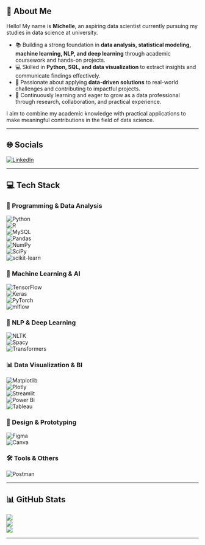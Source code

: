 ## 💫 About Me  
Hello! My name is **Michelle**, an aspiring data scientist currently pursuing my studies in data science at university.  

- 📚 Building a strong foundation in **data analysis, statistical modeling, machine learning, NLP, and deep learning** through academic coursework and hands-on projects.  
- 💻 Skilled in **Python, SQL, and data visualization** to extract insights and communicate findings effectively.  
- 🎯 Passionate about applying **data-driven solutions** to real-world challenges and contributing to impactful projects.  
- 🌱 Continuously learning and eager to grow as a data professional through research, collaboration, and practical experience.  

I aim to combine my academic knowledge with practical applications to make meaningful contributions in the field of data science.  

---

## 🌐 Socials  
[![LinkedIn](https://img.shields.io/badge/LinkedIn-%230077B5.svg?logo=linkedin&logoColor=white)](https://www.linkedin.com/in/michelle-velice-patricia/)  

---
## 💻 Tech Stack  

### 🐍 Programming & Data Analysis  
![Python](https://img.shields.io/badge/python-3670A0?style=for-the-badge&logo=python&logoColor=ffdd54)  
![R](https://img.shields.io/badge/r-%23276DC3.svg?style=for-the-badge&logo=r&logoColor=white)  
![MySQL](https://img.shields.io/badge/mysql-4479A1.svg?style=for-the-badge&logo=mysql&logoColor=white)  
![Pandas](https://img.shields.io/badge/pandas-%23150458.svg?style=for-the-badge&logo=pandas&logoColor=white)  
![NumPy](https://img.shields.io/badge/numpy-%23013243.svg?style=for-the-badge&logo=numpy&logoColor=white)  
![SciPy](https://img.shields.io/badge/SciPy-%230C55A5.svg?style=for-the-badge&logo=scipy&logoColor=white)  
![scikit-learn](https://img.shields.io/badge/scikit--learn-%23F7931E.svg?style=for-the-badge&logo=scikit-learn&logoColor=white)  

### 🤖 Machine Learning & AI  
![TensorFlow](https://img.shields.io/badge/TensorFlow-%23FF6F00.svg?style=for-the-badge&logo=TensorFlow&logoColor=white)  
![Keras](https://img.shields.io/badge/Keras-%23D00000.svg?style=for-the-badge&logo=Keras&logoColor=white)  
![PyTorch](https://img.shields.io/badge/PyTorch-%23EE4C2C.svg?style=for-the-badge&logo=PyTorch&logoColor=white)  
![mlflow](https://img.shields.io/badge/mlflow-%23d9ead3.svg?style=for-the-badge&logo=mlflow&logoColor=blue)  

### 🧠 NLP & Deep Learning  
![NLTK](https://img.shields.io/badge/NLTK-%23000000.svg?style=for-the-badge&logoColor=white)  
![Spacy](https://img.shields.io/badge/spaCy-%23006699.svg?style=for-the-badge&logo=spacy&logoColor=white)  
![Transformers](https://img.shields.io/badge/HuggingFace-FFD21E?style=for-the-badge&logo=huggingface&logoColor=black)  

### 📊 Data Visualization & BI  
![Matplotlib](https://img.shields.io/badge/Matplotlib-%23ffffff.svg?style=for-the-badge&logo=Matplotlib&logoColor=black)  
![Plotly](https://img.shields.io/badge/Plotly-%233F4F75.svg?style=for-the-badge&logo=plotly&logoColor=white)  
![Streamlit](https://img.shields.io/badge/Streamlit-%23FE4B4B.svg?style=for-the-badge&logo=streamlit&logoColor=white)  
![Power Bi](https://img.shields.io/badge/power_bi-F2C811?style=for-the-badge&logo=powerbi&logoColor=black)  
![Tableau](https://img.shields.io/badge/Tableau-E97627?style=for-the-badge&logo=Tableau&logoColor=white)  

### 🎨 Design & Prototyping  
![Figma](https://img.shields.io/badge/figma-%23F24E1E.svg?style=for-the-badge&logo=figma&logoColor=white)  
![Canva](https://img.shields.io/badge/Canva-%2300C4CC.svg?style=for-the-badge&logo=Canva&logoColor=white)  

### 🛠️ Tools & Others  
![Postman](https://img.shields.io/badge/Postman-FF6C37?style=for-the-badge&logo=postman&logoColor=white)  

---

## 📊 GitHub Stats  
![](https://github-readme-stats.vercel.app/api?username=chellecia&theme=aura&hide_border=false&include_all_commits=false&count_private=false)  
![](https://nirzak-streak-stats.vercel.app/?user=chellecia&theme=aura&hide_border=false)  
![](https://github-readme-stats.vercel.app/api/top-langs/?username=chellecia&theme=aura&hide_border=false&include_all_commits=false&count_private=false&layout=compact)  

---
